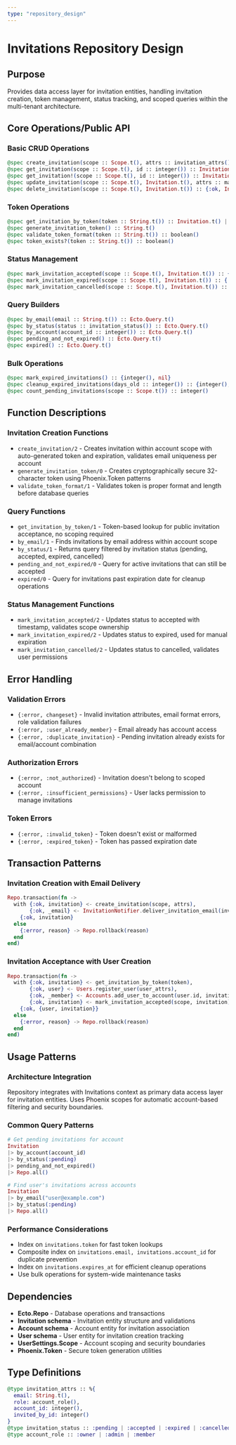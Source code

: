 ```yaml
---
type: "repository_design"
---
```


# Invitations Repository Design

## Purpose
Provides data access layer for invitation entities, handling invitation creation, token management, status tracking, and scoped queries within the multi-tenant architecture.

## Core Operations/Public API

### Basic CRUD Operations
```elixir
@spec create_invitation(scope :: Scope.t(), attrs :: invitation_attrs()) :: {:ok, Invitation.t()} | {:error, Ecto.Changeset.t()}
@spec get_invitation(scope :: Scope.t(), id :: integer()) :: Invitation.t() | nil
@spec get_invitation!(scope :: Scope.t(), id :: integer()) :: Invitation.t()
@spec update_invitation(scope :: Scope.t(), Invitation.t(), attrs :: map()) :: {:ok, Invitation.t()} | {:error, Ecto.Changeset.t()}
@spec delete_invitation(scope :: Scope.t(), Invitation.t()) :: {:ok, Invitation.t()} | {:error, Ecto.Changeset.t()}
```

### Token Operations
```elixir
@spec get_invitation_by_token(token :: String.t()) :: Invitation.t() | nil
@spec generate_invitation_token() :: String.t()
@spec validate_token_format(token :: String.t()) :: boolean()
@spec token_exists?(token :: String.t()) :: boolean()
```

### Status Management
```elixir
@spec mark_invitation_accepted(scope :: Scope.t(), Invitation.t()) :: {:ok, Invitation.t()} | {:error, Ecto.Changeset.t()}
@spec mark_invitation_expired(scope :: Scope.t(), Invitation.t()) :: {:ok, Invitation.t()} | {:error, Ecto.Changeset.t()}
@spec mark_invitation_cancelled(scope :: Scope.t(), Invitation.t()) :: {:ok, Invitation.t()} | {:error, Ecto.Changeset.t()}
```

### Query Builders
```elixir
@spec by_email(email :: String.t()) :: Ecto.Query.t()
@spec by_status(status :: invitation_status()) :: Ecto.Query.t()
@spec by_account(account_id :: integer()) :: Ecto.Query.t()
@spec pending_and_not_expired() :: Ecto.Query.t()
@spec expired() :: Ecto.Query.t()
```

### Bulk Operations
```elixir
@spec mark_expired_invitations() :: {integer(), nil}
@spec cleanup_expired_invitations(days_old :: integer()) :: {integer(), nil}
@spec count_pending_invitations(scope :: Scope.t()) :: integer()
```

## Function Descriptions

### Invitation Creation Functions
- `create_invitation/2` - Creates invitation within account scope with auto-generated token and expiration, validates email uniqueness per account
- `generate_invitation_token/0` - Creates cryptographically secure 32-character token using Phoenix.Token patterns
- `validate_token_format/1` - Validates token is proper format and length before database queries

### Query Functions
- `get_invitation_by_token/1` - Token-based lookup for public invitation acceptance, no scoping required
- `by_email/1` - Finds invitations by email address within account scope
- `by_status/1` - Returns query filtered by invitation status (pending, accepted, expired, cancelled)
- `pending_and_not_expired/0` - Query for active invitations that can still be accepted
- `expired/0` - Query for invitations past expiration date for cleanup operations

### Status Management Functions
- `mark_invitation_accepted/2` - Updates status to accepted with timestamp, validates scope ownership
- `mark_invitation_expired/2` - Updates status to expired, used for manual expiration
- `mark_invitation_cancelled/2` - Updates status to cancelled, validates user permissions

## Error Handling

### Validation Errors
- `{:error, changeset}` - Invalid invitation attributes, email format errors, role validation failures
- `{:error, :user_already_member}` - Email already has account access
- `{:error, :duplicate_invitation}` - Pending invitation already exists for email/account combination

### Authorization Errors
- `{:error, :not_authorized}` - Invitation doesn't belong to scoped account
- `{:error, :insufficient_permissions}` - User lacks permission to manage invitations

### Token Errors
- `{:error, :invalid_token}` - Token doesn't exist or malformed
- `{:error, :expired_token}` - Token has passed expiration date

## Transaction Patterns

### Invitation Creation with Email Delivery
```elixir
Repo.transaction(fn ->
  with {:ok, invitation} <- create_invitation(scope, attrs),
       {:ok, _email} <- InvitationNotifier.deliver_invitation_email(invitation, url) do
    {:ok, invitation}
  else
    {:error, reason} -> Repo.rollback(reason)
  end
end)
```

### Invitation Acceptance with User Creation
```elixir
Repo.transaction(fn ->
  with {:ok, invitation} <- get_invitation_by_token(token),
       {:ok, user} <- Users.register_user(user_attrs),
       {:ok, _member} <- Accounts.add_user_to_account(user.id, invitation.account_id, invitation.role),
       {:ok, invitation} <- mark_invitation_accepted(scope, invitation) do
    {:ok, {user, invitation}}
  else
    {:error, reason} -> Repo.rollback(reason)
  end
end)
```

## Usage Patterns

### Architecture Integration
Repository integrates with Invitations context as primary data access layer for invitation entities. Uses Phoenix scopes for automatic account-based filtering and security boundaries.

### Common Query Patterns
```elixir
# Get pending invitations for account
Invitation
|> by_account(account_id)
|> by_status(:pending)
|> pending_and_not_expired()
|> Repo.all()

# Find user's invitations across accounts
Invitation
|> by_email("user@example.com")
|> by_status(:pending)
|> Repo.all()
```

### Performance Considerations
- Index on `invitations.token` for fast token lookups
- Composite index on `invitations.email, invitations.account_id` for duplicate prevention
- Index on `invitations.expires_at` for efficient cleanup operations
- Use bulk operations for system-wide maintenance tasks

## Dependencies
- **Ecto.Repo** - Database operations and transactions
- **Invitation schema** - Invitation entity structure and validations
- **Account schema** - Account entity for invitation association
- **User schema** - User entity for invitation creation tracking
- **UserSettings.Scope** - Account scoping and security boundaries
- **Phoenix.Token** - Secure token generation utilities

## Type Definitions
```elixir
@type invitation_attrs :: %{
  email: String.t(),
  role: account_role(),
  account_id: integer(),
  invited_by_id: integer()
}
@type invitation_status :: :pending | :accepted | :expired | :cancelled
@type account_role :: :owner | :admin | :member
```
